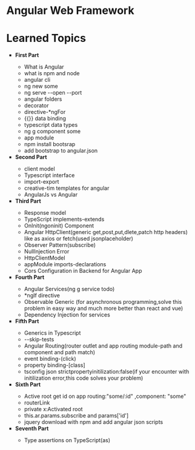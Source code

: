 # Angular Web Framework
<h1>Learned Topics</h1>
<ul type=square>
     <li><strong>First Part</strong></li>
      <ul type="circle">
      <li>What is Angular</li>
      <li>what is npm and node</li>
      <li>angular cli </li>
      <li>ng new some</li>
      <li>ng serve --open --port</li>
      <li>angular folders</li>
      <li>decorator</li>
      <li>directive-*ngFor</li>
      <li>{{}} data binding</li>
      <li>typescript data types</li>
      <li>ng g component some</li>
      <li>app module</li>
      <li>npm install bootsrap</li>
      <li>add bootstrap to angular.json</li>
   </ul>
  <li><strong>Second Part</strong></li>
  <ul type="circle">
  <li>client model</li>
  <li>Typescript interface</li>
  <li>import-export</li>
  <li>creative-tim templates for angular</li>
  <li>AngularJs vs Angular</li>
  </ul>
    <li><strong>Third Part</strong></li>
    <ul type="circle">
    <li>Response model</li>
    <li>TypeScript implements-extends</li>
    <li>OnInit(ngoninit) Component</li>
    <li> Angular HttpClient(generic get<Type>,post,put,dlete,patch http headers) like as axios or fetch(used jsonplaceholder)</li>
    <li>Observer Pattern(subscribe)</li>
    <li>NullInjection Error</li>
    <li>HttpClientModel</li><li>appModule imports-declarations</li><li>Cors Configuration in Backend for Angular App</li>
  </ul>
     <li><strong>Fourth Part</strong></li>
   <ul type="circle">
    <li>Angular Services(ng g service todo)</li>
    <li>*ngIf directive</li>
    <li>Observable Generic (for asynchronous programming,solve this problem in easy way and much more better than react and vue)</li>
    <li>Dependency Injection for services</li>
   </ul>
          <li><strong>Fifth Part</strong></li>
   <ul type="circle">
    <li>Generics in Typescript</li>
        <li>--skip-tests</li>
        <li> Angular Routing(router outlet and app routing module-path and component and path match)</li>
        <li>event binding-(click)</li>
        <li>property binding-[class]</li>
        <li>tsconfig json strictpropertyinitilization:false(if your encounter with initilization error,this code solves your problem)</li>
   </ul>
         <li><strong>Sixth Part</strong></li>
   <ul type="circle">
         <li>Active root get id on app routing:"some/:id" ,component: "some"</li>
         <li>routerLink</li>
         <li>private x:Activated root</li>
         <li>this.ar.params.subscribe and params['id']</li>
         <li>jquery download with npm and add angular json scripts</li>
   </ul>
   <li><strong>Seventh Part</strong></li>
   <ul type="circle">
         <li>Type assertions on TypeScript(as)</li>
   </ul>

</ul>
